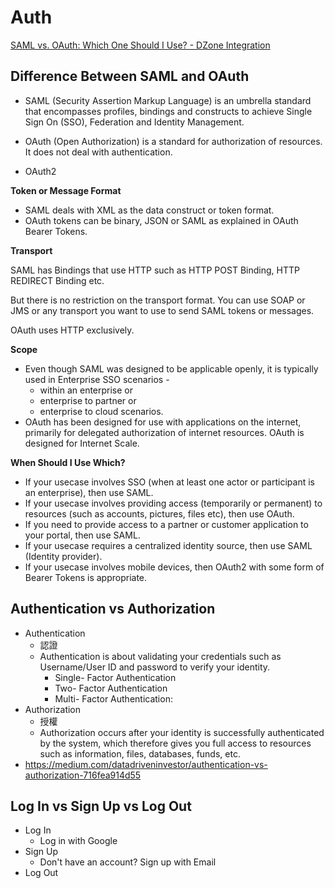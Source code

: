 # Auth

[SAML vs. OAuth: Which One Should I Use? - DZone Integration](https://dzone.com/articles/saml-versus-oauth-which-one)

## Difference Between SAML and OAuth

- SAML (Security Assertion Markup Language) is an umbrella standard that encompasses profiles, bindings and constructs to achieve Single Sign On (SSO), Federation and Identity Management.

- OAuth (Open Authorization) is a standard for authorization of resources. It does not deal with authentication.

- OAuth2

**Token or Message Format**

- SAML deals with XML as the data construct or token format.
- OAuth tokens can be binary, JSON or SAML as explained in OAuth Bearer Tokens.

**Transport**

SAML has Bindings that use HTTP such as HTTP POST Binding, HTTP REDIRECT Binding etc.

But there is no restriction on the transport format. You can use SOAP or JMS or any transport you want to use to send SAML tokens or messages.

OAuth uses HTTP exclusively.

**Scope**

- Even though SAML was designed to be applicable openly, it is typically used in Enterprise SSO scenarios -
  - within an enterprise or
  - enterprise to partner or
  - enterprise to cloud scenarios.
- OAuth has been designed for use with applications on the internet, primarily for delegated authorization of internet resources. OAuth is designed for Internet Scale.

**When Should I Use Which?**

- If your usecase involves SSO (when at least one actor or participant is an enterprise), then use SAML.
- If your usecase involves providing access (temporarily or permanent) to resources (such as accounts, pictures, files etc), then use OAuth.
- If you need to provide access to a partner or customer application to your portal, then use SAML.
- If your usecase requires a centralized identity source, then use SAML (Identity provider).
- If your usecase involves mobile devices, then OAuth2 with some form of Bearer Tokens is appropriate.

## Authentication vs Authorization

- Authentication
  - 認證
  - Authentication is about validating your credentials such as Username/User ID and password to verify your identity.
    - Single- Factor Authentication
    - Two- Factor Authentication
    - Multi- Factor Authentication:
- Authorization
  - 授權
  - Authorization occurs after your identity is successfully authenticated by the system, which therefore gives you full access to resources such as information, files, databases, funds, etc.
- https://medium.com/datadriveninvestor/authentication-vs-authorization-716fea914d55

## Log In vs Sign Up vs Log Out

- Log In
  - Log in with Google
- Sign Up
  - Don't have an account? Sign up with Email
- Log Out
